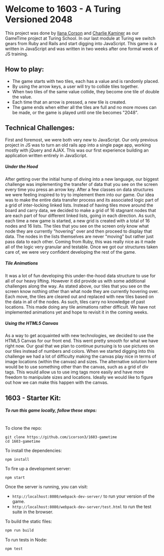 # Welcome to 1603 - A Turing Versioned 2048

This project was done by [Ilana Corson](https://github.com/icorson3) and [Charlie Kaminer](https://github.com/ckaminer) as our GameTime project at Turing School.  In our last module at Turing we switch gears from Ruby and Rails and start digging into JavaScript.  This game is a written in JavaScript and was written in two weeks after one formal week of JS training.

## How to play:

- The game starts with two tiles, each has a value and is randomly placed.
- By using the arrow keys, a user will try to collide tiles together.
- When two tiles of the same value collide, they become one tile of double the value.
- Each time that an arrow is pressed, a new tile is created.
- The game ends when either all the tiles are full and no more moves can be made, or the game is played until one tile becomes "2048".

## Technical Challenges:
First and foremost, we were both very new to JavaScript.  Our only previous project in JS was to turn an old rails app into a single page app, working mostly with jQuery and AJAX.  This was our first experience building an application written entirely in JavaScript.  

##### Under the Hood
After getting over the initial hump of diving into a new language, our biggest challenge was implementing the transfer of data that you see on the screen every time you press an arrow key.  After a few classes on data structures we were feeling inspired to try to implement them into our game.  Our idea was to make the entire data transfer process and its associated logic part of a grid of inter-locking linked lists.  Instead of having tiles move around the board and carry data, we decided to make a grid of 16 stagnant nodes that are each part of four different linked lists, going in each direction.  As such, each time a new game is started, a new grid is created with a total of 16 nodes and 16 lists.  The tiles that you see on the screen only know what node they are currently "hovering" over and then proceed to display that data.  The nodes in the lists themselves are never "moving" but rather just pass data to each other.  Coming from Ruby, this was really nice as it made all of the logic very granular and testable.  Once we got our structures taken care of, we were very confident developing the rest of the game.

##### Tile Animations
It was a lot of fun developing this under-the-hood data structure to use for all of our heavy lifting.  However it did provide us with some additional challenges along the way.  As stated above, our tiles that you see on the screen know nothing other than what node they are currently hovering over.  Each move, the tiles are cleared out and replaced with new tiles based on the data in all of the nodes.  As such, tiles carry no knowledge of past locations.  This made doing any tile animations rather difficult.  We have not implemented animations yet and hope to revisit it in the coming weeks.

##### Using the HTML5 Canvas
As a way to get acquainted with new technologies, we decided to use the HTML5 Canvas for our front end.  This went pretty smooth for what we have right now.  Our goal that we plan to continue pursuing is to use pictures on our tiles instead of numbers and colors.  When we started digging into this challenge we had a lot of difficulty making the canvas play nice in terms of image locations (within the canvas) and sizes.  The alternative solution here would be to use something other than the canvas, such as a grid of div tags.  This would allow us to use img tags more easily and have more freedom to manipulate sizes and locations.  Ideally we would like to figure out how we can make this happen with the canvas.

## 1603 - Starter Kit:
##### To run this game locally, follow these steps:
<br>
To clone the repo:

```
git clone https://github.com/icorson3/1603-gametime
cd 1603-gametime
```

To install the dependencies:

```
npm install
```

To fire up a development server:

```
npm start
```

Once the server is running, you can visit:

* `http://localhost:8080/webpack-dev-server/` to run your version of the game.
* `http://localhost:8080/webpack-dev-server/test.html` to run the test suite in the browser.

To build the static files:

```js
npm run build
```


To run tests in Node:

```js
npm test
```
